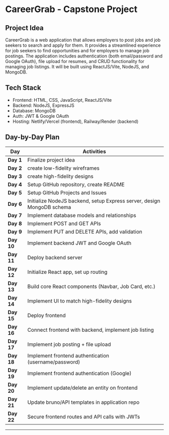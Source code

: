 # CareerGrab - Capstone Project

## Project Idea
CareerGrab is a web application that allows employers to post jobs and job seekers to search and apply for them. It provides a streamlined experience for job seekers to find opportunities and for employers to manage job postings. The application includes authentication (both email/password and Google OAuth), file upload for resumes, and CRUD functionality for managing job listings. It will be built using ReactJS/Vite, NodeJS, and MongoDB.

## Tech Stack
- Frontend: HTML, CSS, JavaScript, ReactJS/Vite
- Backend: NodeJS, ExpressJS
- Database: MongoDB
- Auth: JWT & Google OAuth
- Hosting: Netlify/Vercel (frontend), Railway/Render (backend)

## Day-by-Day Plan

| Day | Activities |
|-----|------------|
| **Day 1** | Finalize project idea |
| **Day 2** | create low-fidelity wireframes |
| **Day 3** | create high-fidelity designs |
| **Day 4** | Setup GitHub repository, create README |
| **Day 5** | Setup GitHub Projects and Issues |
| **Day 6** | Initialize NodeJS backend, setup Express server, design MongoDB schema |
| **Day 7** | Implement database models and relationships |
| **Day 8** | Implement POST and GET APIs |
| **Day 9** | Implement PUT and DELETE APIs, add validation |
| **Day 10** | Implement backend JWT and Google OAuth |
| **Day 11** | Deploy backend server |
| **Day 12** | Initialize React app, set up routing |
| **Day 13** | Build core React components (Navbar, Job Card, etc.) |
| **Day 14** | Implement UI to match high-fidelity designs |
| **Day 15** | Deploy frontend |
| **Day 16** | Connect frontend with backend, implement job listing |
| **Day 17** | Implement job posting + file upload |
| **Day 18** | Implement frontend authentication (username/password) |
| **Day 19** | Implement frontend authentication (Google) |
| **Day 20** | Implement update/delete an entity on frontend |
| **Day 21** | Update bruno/API templates in application repo |
| **Day 22** | Secure frontend routes and API calls with JWTs |

---
